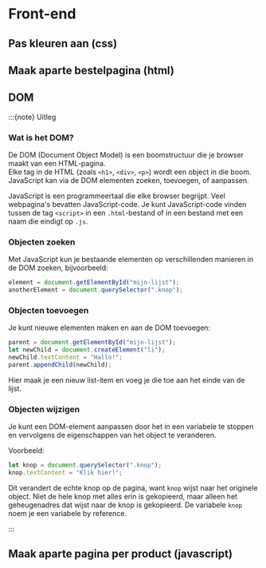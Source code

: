 # Front-end

## Pas kleuren aan (css)

## Maak aparte bestelpagina (html)

## DOM

:::{note} Uitleg

### Wat is het DOM?

De DOM (Document Object Model) is een boomstructuur die je browser maakt van een HTML-pagina.  
Elke tag in de HTML (zoals `<h1>`, `<div>`, `<p>`) wordt een object in die boom. 
JavaScript kan via de DOM elementen zoeken, toevoegen, of aanpassen.

JavaScript is een programmeertaal die elke browser begrijpt. Veel webpagina's bevatten JavaScript-code. Je kunt JavaScript-code vinden tussen de tag `<script>` in een `.html`-bestand of in een bestand met een naam die eindigt op `.js`.

### Objecten zoeken

Met JavaScript kun je bestaande elementen op verschillenden manieren in de DOM zoeken, bijvoorbeeld:

```javascript
element = document.getElementById("mijn-lijst");
anotherElement = document.querySelector(".knop");
```

### Objecten toevoegen

Je kunt nieuwe elementen maken en aan de DOM toevoegen:

```javascript
parent = document.getElementById("mijn-lijst");
let newChild = document.createElement("li");
newChild.textContent = "Hallo!";
parent.appendChild(newChild);
```

Hier maak je een nieuw list-item en voeg je die toe aan het einde van de lijst.

### Objecten wijzigen

Je kunt een DOM-element aanpassen door het in een variabele te stoppen en vervolgens de eigenschappen van het object te veranderen.

Voorbeeld:

```javascript
let knop = document.querySelector(".knop");
knop.textContent = "Klik hier!";
```

Dit verandert de echte knop op de pagina, want `knop` wijst naar het originele object. Niet de hele knop met alles erin is gekopieerd, maar alleen het geheugenadres dat wijst naar de knop is gekopieerd. De variabele `knop` noem je een variabele by reference.

:::

## Maak aparte pagina per product (javascript)
